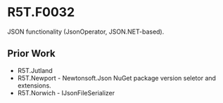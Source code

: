 # R5T.F0032
JSON functionality (JsonOperator, JSON.NET-based).


## Prior Work

* R5T.Jutland
* R5T.Newport - Newtonsoft.Json NuGet package version seletor and extensions.
* R5T.Norwich - IJsonFileSerializer
